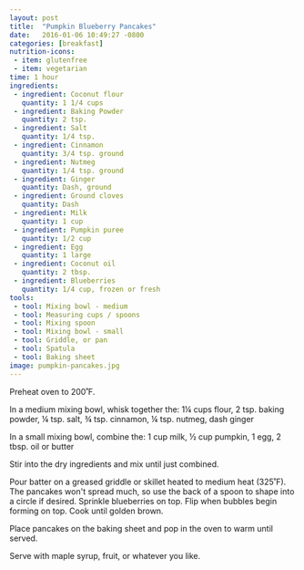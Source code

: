 ```yaml
---
layout: post
title:  "Pumpkin Blueberry Pancakes"
date:   2016-01-06 10:49:27 -0800
categories: [breakfast]
nutrition-icons:
 - item: glutenfree
 - item: vegetarian
time: 1 hour
ingredients:
 - ingredient: Coconut flour
   quantity: 1 1/4 cups
 - ingredient: Baking Powder
   quantity: 2 tsp.
 - ingredient: Salt
   quantity: 1/4 tsp.
 - ingredient: Cinnamon
   quantity: 3/4 tsp. ground
 - ingredient: Nutmeg
   quantity: 1/4 tsp. ground
 - ingredient: Ginger
   quantity: Dash, ground
 - ingredient: Ground cloves
   quantity: Dash
 - ingredient: Milk
   quantity: 1 cup
 - ingredient: Pumpkin puree
   quantity: 1/2 cup
 - ingredient: Egg
   quantity: 1 large
 - ingredient: Coconut oil
   quantity: 2 tbsp.
 - ingredient: Blueberries
   quantity: 1/4 cup, frozen or fresh
tools:
 - tool: Mixing bowl - medium
 - tool: Measuring cups / spoons
 - tool: Mixing spoon
 - tool: Mixing bowl - small
 - tool: Griddle, or pan
 - tool: Spatula
 - tool: Baking sheet
image: pumpkin-pancakes.jpg
---
```

Preheat oven to 200˚F.

In a medium mixing bowl, whisk together the:
	<span>1¼ cups flour,</span>
	<span>2 tsp. <i></i>baking powder,</span>
	<span>¼ tsp. salt,</span>
	<span>¾ tsp. cinnamon,</span>
	<span>¼ tsp. nutmeg,</span>
	<span>dash ginger</span>

In a small mixing bowl, combine the:
	<span>1 cup milk,</span>
	<span>½ cup pumpkin,</span>
	<span>1 egg,</span>
	<span>2 tbsp. oil or butter</span>

Stir into the dry ingredients and mix until just combined.

Pour batter on a greased griddle or skillet heated to medium heat (325˚F). The pancakes won't spread much, so use the back of a spoon to shape into a circle if desired. Sprinkle blueberries on top. Flip when bubbles begin forming on top. Cook until golden brown.

Place pancakes on the baking sheet and pop in the oven to warm until served.

Serve with maple syrup, fruit, or whatever you like.